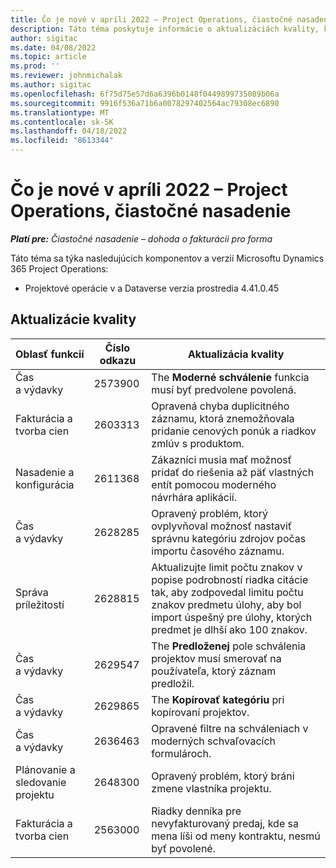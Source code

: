 ```yaml
---
title: Čo je nové v apríli 2022 – Project Operations, čiastočné nasadenie
description: Táto téma poskytuje informácie o aktualizáciách kvality, ktoré sú k dispozícii vo vydaní spoločnosti Microsoft z apríla 2022 Dynamics 365 Project Operations lite nasadenie.
author: sigitac
ms.date: 04/08/2022
ms.topic: article
ms.prod: ''
ms.reviewer: johnmichalak
ms.author: sigitac
ms.openlocfilehash: 6f75d75e57d6a6396b0148f0449899735089b06a
ms.sourcegitcommit: 9916f536a71b6a0078297402564ac79308ec6890
ms.translationtype: MT
ms.contentlocale: sk-SK
ms.lasthandoff: 04/18/2022
ms.locfileid: "8613344"
---
```

# <a name="whats-new-april-2022---project-operations-lite-deployment"></a>Čo je nové v apríli 2022 – Project Operations, čiastočné nasadenie

_**Platí pre:** Čiastočné nasadenie – dohoda o fakturácii pro forma_

Táto téma sa týka nasledujúcich komponentov a verzií Microsoftu Dynamics 365 Project Operations:

- Projektové operácie v a Dataverse verzia prostredia 4.41.0.45

## <a name="quality-updates"></a>Aktualizácie kvality

| Oblasť funkcií | Číslo odkazu | Aktualizácia kvality |
| --- | --- | --- |
| Čas a výdavky | 2573900 | The **Moderné schválenie** funkcia musí byť predvolene povolená. |
| Fakturácia a tvorba cien | 2603313 | Opravená chyba duplicitného záznamu, ktorá znemožňovala pridanie cenových ponúk a riadkov zmlúv s produktom. |
| Nasadenie a konfigurácia | 2611368 | Zákazníci musia mať možnosť pridať do riešenia až päť vlastných entít pomocou moderného návrhára aplikácií. |
| Čas a výdavky | 2628285 | Opravený problém, ktorý ovplyvňoval možnosť nastaviť správnu kategóriu zdrojov počas importu časového záznamu. |
| Správa príležitostí| 2628815 | Aktualizujte limit počtu znakov v popise podrobností riadka citácie tak, aby zodpovedal limitu počtu znakov predmetu úlohy, aby bol import úspešný pre úlohy, ktorých predmet je dlhší ako 100 znakov. |
| Čas a výdavky| 2629547 | The **Predloženej** pole schválenia projektov musí smerovať na používateľa, ktorý záznam predložil. |
| Čas a výdavky| 2629865 | The **Kopírovať kategóriu** pri kopírovaní projektov. |
| Čas a výdavky| 2636463 | Opravené filtre na schváleniach v moderných schvaľovacích formulároch. |
| Plánovanie a sledovanie projektu | 2648300 | Opravený problém, ktorý bráni zmene vlastníka projektu. |
| Fakturácia a tvorba cien | 2563000 | Riadky denníka pre nevyfakturovaný predaj, kde sa mena líši od meny kontraktu, nesmú byť povolené. |
